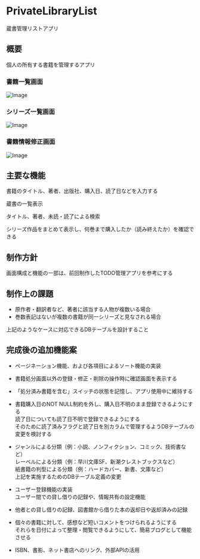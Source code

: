 # PrivateLibraryList
蔵書管理リストアプリ

## 概要
個人の所有する書籍を管理するアプリ

### 書籍一覧画面

![Image](https://github.com/user-attachments/assets/48b9969f-fc52-49c8-8de9-ff3436fa036d)

### シリーズ一覧画面

![Image](https://github.com/user-attachments/assets/e471671e-6d66-408a-9010-029a09f06b70)

### 書籍情報修正画面

![Image](https://github.com/user-attachments/assets/24e5f226-8269-4ea0-916a-718125070cf7)

## 主要な機能
書籍のタイトル、著者、出版社、購入日、読了日などを入力する

蔵書の一覧表示

タイトル、著者、未読・読了による検索

シリーズ作品をまとめて表示し、何巻まで購入したか（読み終えたか）を確認できる

## 制作方針
画面構成と機能の一部は、前回制作したTODO管理アプリを参考にする

## 制作上の課題
- 原作者・翻訳者など、著者に該当する人物が複数いる場合
- 巻数表記はないが複数の書籍が同一シリーズと見なされる場合
 
上記のようなケースに対応できるDBテーブルを設計すること

## 完成後の追加機能案
- ページネーション機能、および各項目によるソート機能の実装

- 書籍処分画面以外の登録・修正・削除の操作時に確認画面を表示する

- 「処分済み書籍を含む」スイッチの状態を記憶し、アプリ使用中に維持する

- 書籍購入日のNOT NULL制約を外し、購入日不明のまま登録できるようにする  
読了日についても読了日不明で登録できるようにする  
そのために読了済みフラグと読了日を別カラムで管理するようDBテーブルの変更を検討する

- ジャンルによる分類（例：小説、ノンフィクション、コミック、技術書など）  
レーベルによる分類（例：早川文庫SF、新潮クレストブックスなど）  
紙書籍の判型による分類（例：ハードカバー、新書、文庫など）  
上記を実施するためのDBテーブル定義の変更

- ユーザー登録機能の実装  
ユーザー間での貸し借りの記録や、情報共有の設定機能

- 他者との貸し借りの記録、図書館から借りた本の返却日や返却済みの記録

- 個々の書籍に対して、感想など短いコメントをつけられるようにする  
それらを日付によって整理・閲覧できるようにして、簡易ブログとして機能させる

- ISBN、書影、ネット書店へのリンク、外部APIの活用
